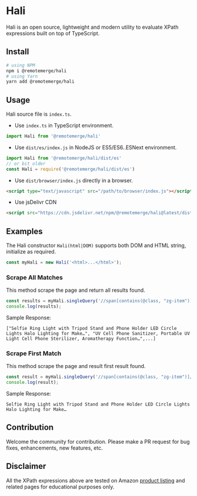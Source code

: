 # Hali
Hali is an open source, lightweight and modern utility to evaluate XPath expressions built on top of TypeScript.

## Install
```bash
# using NPM
npm i @remotemerge/hali
# using Yarn
yarn add @remotemerge/hali
```

## Usage
Hali source file is `index.ts`. 
* Use `index.ts` in TypeScript environment.
```typescript
import Hali from '@remotemerge/hali'
```

* Use `dist/es/index.js` in NodeJS or ES5/ES6..ESNext environment.
```javascript
import Hali from '@remotemerge/hali/dist/es'
// or bit older
const Hali = require('@remotemerge/hali/dist/es')
```

* Use `dist/browser/index.js` directly in a browser.
```html
<script type="text/javascript" src="/path/to/browser/index.js"></script>
```

* Use jsDelivr CDN
```html
<script src="https://cdn.jsdelivr.net/npm/@remotemerge/hali@latest/dist/browser/index.min.js"></script>
```

## Examples
The Hali constructor `Hali(html|DOM)` supports both DOM and HTML string, initialize as required.
```javascript
const myHali = new Hali('<html>...</html>');
```

### Scrape All Matches
This method scrape the page and return all results found.
```javascript
const results = myHali.singleQuery('//span[contains(@class, "zg-item")]/a/div');
console.log(results);
```
Sample Response:
```text
["Selfie Ring Light with Tripod Stand and Phone Holder LED Circle Lights Halo Lighting for Make…", "UV Cell Phone Sanitizer, Portable UV Light Cell Phone Sterilizer, Aromatherapy Function…",...]
```

### Scrape First Match
This method scrape the page and result first result found.
```javascript
const result = myHali.singleQuery('//span[contains(@class, "zg-item")]/a/div', {queryFirst: true});
console.log(result);
```
Sample Response:
```text
Selfie Ring Light with Tripod Stand and Phone Holder LED Circle Lights Halo Lighting for Make…
```

## Contribution
Welcome the community for contribution. Please make a PR request for bug fixes, enhancements, new features, etc.

## Disclaimer
All the XPath expressions above are tested on Amazon [product listing] and related pages for educational purposes only.

[product listing]: https://www.amazon.com/gp/new-releases/wireless